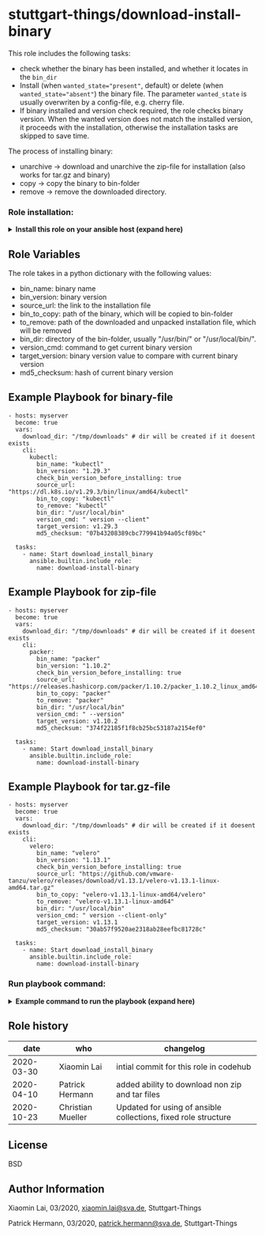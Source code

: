 stuttgart-things/download-install-binary 
=======================

This role includes the following tasks:
- check whether the binary has been installed, and whether it locates in the ```bin_dir```
- Install (when ```wanted_state="present"```, default) or delete (when ```wanted_state="absent"```) the binary file. The parameter ```wanted_state``` is usually overwriten by a config-file, e.g. cherry file.
- If binary installed and version check required, the role checks binary version. When the wanted version does not match the installed version, it proceeds with the installation, otherwise the installation tasks are skipped to save time.

The process of installing binary:
- unarchive -> download and unarchive the zip-file for installation (also works for tar.gz and binary)
- copy -> copy the binary to bin-folder
- remove -> remove the downloaded directory.

### Role installation:
<details><summary><b>Install this role on your ansible host (expand here)</b></summary>
stable version: 

```
cat <<EOF > ./requirements.yaml
roles:
- src: https://github.com/stuttgart-things/download-install-binary.git
  scm: git

collections:
- name: community.general
EOF

ansible-galaxy install -r ./requirements.yaml --force && ansible-galaxy collection install -r ./requirements.yaml -f
```
</details>

Role Variables
--------------

The role takes in a python dictionary with the following values: 
* bin_name: binary name
* bin_version: binary version
* source_url: the link to the installation file
* bin_to_copy: path of the binary, which will be copied to bin-folder
* to_remove: path of the downloaded and unpacked installation file, which will be removed
* bin_dir: directory of the bin-folder, usually "/usr/bin/" or "/usr/local/bin/".
* version_cmd: command to get current binary version
* target_version: binary version value to compare with current binary version
* md5_checksum: hash of current binary version

Example Playbook for binary-file
----------------

```
- hosts: myserver
  become: true
  vars:
    download_dir: "/tmp/downloads" # dir will be created if it doesent exists
    cli:
      kubectl:
        bin_name: "kubectl"
        bin_version: "1.29.3"
        check_bin_version_before_installing: true
        source_url: "https://dl.k8s.io/v1.29.3/bin/linux/amd64/kubectl"
        bin_to_copy: "kubectl"
        to_remove: "kubectl"
        bin_dir: "/usr/local/bin"
        version_cmd: " version --client"
        target_version: v1.29.3
        md5_checksum: "07b43208389cbc779941b94a05cf89bc"

  tasks:
    - name: Start download_install_binary
      ansible.builtin.include_role:
        name: download-install-binary
```

Example Playbook for zip-file
----------------

```
- hosts: myserver
  become: true
  vars:
    download_dir: "/tmp/downloads" # dir will be created if it doesent exists
    cli:
      packer:
        bin_name: "packer"
        bin_version: "1.10.2"
        check_bin_version_before_installing: true
        source_url: "https://releases.hashicorp.com/packer/1.10.2/packer_1.10.2_linux_amd64.zip"
        bin_to_copy: "packer"
        to_remove: "packer"
        bin_dir: "/usr/local/bin"
        version_cmd: " --version"
        target_version: v1.10.2
        md5_checksum: "374f22185f1f8cb25bc53187a2154ef0"

  tasks:
    - name: Start download_install_binary
      ansible.builtin.include_role:
        name: download-install-binary
```

Example Playbook for tar.gz-file
----------------

```
- hosts: myserver
  become: true
  vars:
    download_dir: "/tmp/downloads" # dir will be created if it doesent exists
    cli:
      velero:
        bin_name: "velero"
        bin_version: "1.13.1"
        check_bin_version_before_installing: true
        source_url: "https://github.com/vmware-tanzu/velero/releases/download/v1.13.1/velero-v1.13.1-linux-amd64.tar.gz"
        bin_to_copy: "velero-v1.13.1-linux-amd64/velero"
        to_remove: "velero-v1.13.1-linux-amd64"
        bin_dir: "/usr/local/bin"
        version_cmd: " version --client-only"
        target_version: v1.13.1
        md5_checksum: "30ab57f9520ae2318ab28eefbc81728c"

  tasks:
    - name: Start download_install_binary
      ansible.builtin.include_role:
        name: download-install-binary
```

### Run playbook command:
<details><summary><b>Example command to run the playbook (expand here)</b></summary>

```
ansible-playbook -vvv -i ~/path/to/file/download-install-binary/tests/inventory ~/path/to/file/download-install-binary/tests/test.yml
```

</details>

Role history
----------------
| date  | who | changelog |
|---|---|---|
|2020-03-30  | Xiaomin Lai | intial commit for this role in codehub
|2020-04-10  | Patrick Hermann | added ability to download non zip and tar files
|2020-10-23   | Christian Mueller | Updated for using of ansible collections, fixed role structure

License
-------

BSD

Author Information
------------------

Xiaomin Lai, 03/2020, xiaomin.lai@sva.de, Stuttgart-Things

Patrick Hermann, 03/2020, patrick.hermann@sva.de, Stuttgart-Things
